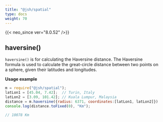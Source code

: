 ```yaml
---
title: "@jsh/spatial"
type: docs
weight: 70
---
```


{{< neo_since ver="8.0.52" />}}

## haversine()

`haversine()` is for calculating the Haversine distance.
The Haversine formula is used to calculate the great-circle distance
between two points on a sphere, given their latitudes and longitudes.

**Usage example**

```js {linenos=table,hl_lines=[4],linenostart=1}
m = require("@jsh/spatial");
latLon1 = [45.04, 7.42];  // Turin, Italy
latLon2 = [3.09, 101.42]; // Kuala Lumpur, Malaysia
distance = m.haversine({radius: 6371, coordinates:[latLon1, latLon2]})
console.log(distance.toFixed(0), "Km");

// 10078 Km
```
